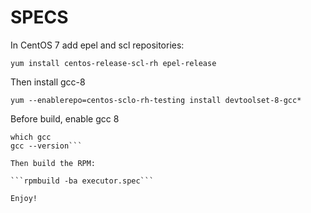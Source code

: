 # SPECS

In CentOS 7 add epel and scl repositories:

```yum install centos-release-scl-rh epel-release```

Then install gcc-8

```yum --enablerepo=centos-sclo-rh-testing install devtoolset-8-gcc*```

Before build, enable gcc 8

```scl enable devtoolset-8 bash
which gcc
gcc --version```

Then build the RPM:

```rpmbuild -ba executor.spec```

Enjoy!